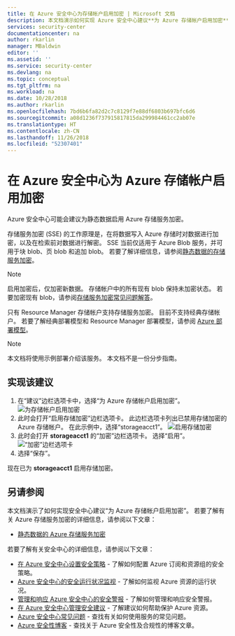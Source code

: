 ```yaml
---
title: 在 Azure 安全中心为存储帐户启用加密 | Microsoft 文档
description: 本文档演示如何实现 Azure 安全中心建议**为 Azure 存储帐户启用加密**。
services: security-center
documentationcenter: na
author: rkarlin
manager: MBaldwin
editor: ''
ms.assetid: ''
ms.service: security-center
ms.devlang: na
ms.topic: conceptual
ms.tgt_pltfrm: na
ms.workload: na
ms.date: 10/28/2018
ms.author: rkarlin
ms.openlocfilehash: 7bd6b6fa82d2c7c8129f7e88df6803b697bfc6d6
ms.sourcegitcommit: a08d1236f737915817815da299984461cc2ab07e
ms.translationtype: HT
ms.contentlocale: zh-CN
ms.lasthandoff: 11/26/2018
ms.locfileid: "52307401"
---
```

# <a name="enable-encryption-for-azure-storage-account-in-azure-security-center"></a>在 Azure 安全中心为 Azure 存储帐户启用加密
Azure 安全中心可能会建议为静态数据启用 Azure 存储服务加密。

存储服务加密 (SSE) 的工作原理是，在将数据写入 Azure 存储时对数据进行加密，以及在检索前对数据进行解密。  SSE 当前仅适用于 Azure Blob 服务，并可用于块 blob、页 blob 和追加 blob。  若要了解详细信息，请参阅[静态数据的存储服务加密](../storage/common/storage-service-encryption.md)。


> [!Note]
> 启用加密后，仅加密新数据。 存储帐户中的所有现有 blob 保持未加密状态。 若要加密现有 blob，请参阅[存储服务加密常见问题解答](../storage/common/storage-service-encryption.md#faq-for-storage-service-encryption)。
>
>

只有 Resource Manager 存储帐户支持存储服务加密。 目前不支持经典存储帐户。 若要了解经典部署模型和 Resource Manager 部署模型，请参阅 [Azure 部署模型](../azure-classic-rm.md)。

> [!NOTE]
> 本文档将使用示例部署介绍该服务。  本文档不是一份分步指南。
>
>

## <a name="implement-the-recommendation"></a>实现该建议
1. 在“建议”边栏选项卡中，选择“为 Azure 存储帐户启用加密”。
   ![为存储帐户启用加密][1]
2. 此时会打开“启用存储加密”边栏选项卡。 此边栏选项卡列出已禁用存储加密的 Azure 存储帐户。 在此示例中，选择“storageacct1”。
   ![启用存储加密][2]
3. 此时会打开 **storageacct1** 的“加密”边栏选项卡。 选择“启用”。
   ![“加密”边栏选项卡][3]
4. 选择“保存”。

现在已为 **storageacct1** 启用存储加密。


## <a name="see-also"></a>另请参阅
本文档演示了如何实现安全中心建议“为 Azure 存储帐户启用加密”。 若要了解有关 Azure 存储服务加密的详细信息，请参阅以下文章：

* [静态数据的 Azure 存储服务加密](../storage/common/storage-service-encryption.md)

若要了解有关安全中心的详细信息，请参阅以下文章：

* [在 Azure 安全中心设置安全策略](security-center-azure-policy.md) - 了解如何配置 Azure 订阅和资源组的安全策略。
* [Azure 安全中心的安全运行状况监视](security-center-monitoring.md) - 了解如何监视 Azure 资源的运行状况。
* [管理和响应 Azure 安全中心的安全警报](security-center-managing-and-responding-alerts.md) - 了解如何管理和响应安全警报。
* [在 Azure 安全中心管理安全建议](security-center-recommendations.md) - 了解建议如何帮助保护 Azure 资源。
* [Azure 安全中心常见问题](security-center-faq.md) - 查找有关如何使用服务的常见问题。
* [Azure 安全性博客](https://blogs.msdn.com/b/azuresecurity/) - 查找关于 Azure 安全性及合规性的博客文章。

<!--Image references-->
[1]: ./media/security-center-enable-encryption-for-storage-account/enable-encryption-for-storage-account.png
[2]: ./media/security-center-enable-encryption-for-storage-account/enable-storage-encryption.png
[3]: ./media/security-center-enable-encryption-for-storage-account/encryption-blade.png

